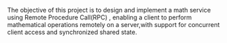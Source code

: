 The objective of this project is to design and implement a math service using Remote Procedure Call(RPC) , enabling a client to perform mathematical operations remotely on a server,with support for concurrent client access and synchronized shared state.
